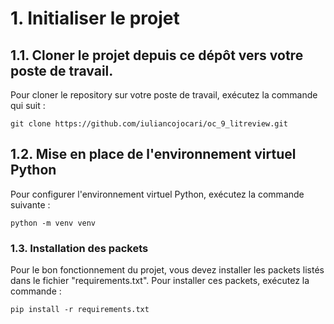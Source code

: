 # 1. Initialiser le projet

## 1.1. Cloner le projet depuis ce dépôt vers votre poste de travail. 

Pour cloner le repository sur votre poste de travail, exécutez la commande qui suit : 
```Shell
git clone https://github.com/iuliancojocari/oc_9_litreview.git
```

## 1.2. Mise en place de l'environnement virtuel Python

Pour configurer l'environnement virtuel Python, exécutez la commande suivante : 
```Shell
python -m venv venv
```

### 1.3. Installation des packets

Pour le bon fonctionnement du projet, vous devez installer les packets listés dans le fichier "requirements.txt". 
Pour installer ces packets, exécutez la commande : 
```Shell
pip install -r requirements.txt
```